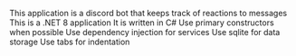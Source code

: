 This application is a discord bot that keeps track of reactions to messages
This is a .NET 8 application
It is written in C#
Use primary constructors when possible
Use dependency injection for services
Use sqlite for data storage
Use tabs for indentation